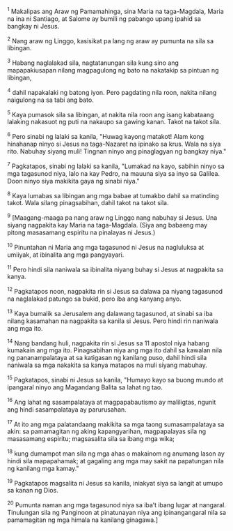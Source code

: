 <sup>1</sup>
Makalipas ang Araw ng Pamamahinga, sina Maria na taga-Magdala, Maria na ina ni Santiago, at Salome ay bumili ng pabango upang ipahid sa bangkay ni Jesus. 

<sup>2</sup>
Nang araw ng Linggo, kasisikat pa lang ng araw ay pumunta na sila sa libingan. 

<sup>3</sup>
Habang naglalakad sila, nagtatanungan sila kung sino ang mapapakiusapan nilang magpagulong ng bato na nakatakip sa pintuan ng libingan, 

<sup>4</sup>
dahil napakalaki ng batong iyon. Pero pagdating nila roon, nakita nilang naigulong na sa tabi ang bato. 

<sup>5</sup>
Kaya pumasok sila sa libingan, at nakita nila roon ang isang kabataang lalaking nakasuot ng puti na nakaupo sa gawing kanan. Takot na takot sila. 

<sup>6</sup>
Pero sinabi ng lalaki sa kanila, "Huwag kayong matakot! Alam kong hinahanap ninyo si Jesus na taga-Nazaret na ipinako sa krus. Wala na siya rito. Nabuhay siyang muli! Tingnan ninyo ang pinaglagyan ng bangkay niya." 

<sup>7</sup>
Pagkatapos, sinabi ng lalaki sa kanila, "Lumakad na kayo, sabihin ninyo sa mga tagasunod niya, lalo na kay Pedro, na mauuna siya sa inyo sa Galilea. Doon ninyo siya makikita gaya ng sinabi niya." 

<sup>8</sup>
Kaya lumabas sa libingan ang mga babae at tumakbo dahil sa matinding takot. Wala silang pinagsabihan, dahil takot na takot sila. 

<sup>9</sup>
[Maagang-maaga pa nang araw ng Linggo nang nabuhay si Jesus. Una siyang nagpakita kay Maria na taga-Magdala. (Siya ang babaeng may pitong masasamang espiritu na pinalayas ni Jesus.) 

<sup>10</sup>
Pinuntahan ni Maria ang mga tagasunod ni Jesus na nagluluksa at umiiyak, at ibinalita ang mga pangyayari. 

<sup>11</sup>
Pero hindi sila naniwala sa ibinalita niyang buhay si Jesus at nagpakita sa kanya. 

<sup>12</sup>
Pagkatapos noon, nagpakita rin si Jesus sa dalawa pa niyang tagasunod na naglalakad patungo sa bukid, pero iba ang kanyang anyo. 

<sup>13</sup>
Kaya bumalik sa Jerusalem ang dalawang tagasunod, at sinabi sa iba nilang kasamahan na nagpakita sa kanila si Jesus. Pero hindi rin naniwala ang mga ito. 

<sup>14</sup>
Nang bandang huli, nagpakita rin si Jesus sa 11 apostol niya habang kumakain ang mga ito. Pinagsabihan niya ang mga ito dahil sa kawalan nila ng pananampalataya at sa katigasan ng kanilang puso, dahil hindi sila naniwala sa mga nakakita sa kanya matapos na muli siyang mabuhay. 

<sup>15</sup>
Pagkatapos, sinabi ni Jesus sa kanila, "Humayo kayo sa buong mundo at ipangaral ninyo ang Magandang Balita sa lahat ng tao. 

<sup>16</sup>
Ang lahat ng sasampalataya at magpapabautismo ay maliligtas, ngunit ang hindi sasampalataya ay parurusahan. 

<sup>17</sup>
At ito ang mga palatandaang makikita sa mga taong sumasampalataya sa akin: sa pamamagitan ng aking kapangyarihan, magpapalayas sila ng masasamang espiritu; magsasalita sila sa ibang mga wika; 

<sup>18</sup>
kung dumampot man sila ng mga ahas o makainom ng anumang lason ay hindi sila mapapahamak; at gagaling ang mga may sakit na papatungan nila ng kanilang mga kamay." 

<sup>19</sup>
Pagkatapos magsalita ni Jesus sa kanila, iniakyat siya sa langit at umupo sa kanan ng Dios. 

<sup>20</sup>
Pumunta naman ang mga tagasunod niya sa ibaʼt ibang lugar at nangaral. Tinulungan sila ng Panginoon at pinatunayan niya ang ipinangangaral nila sa pamamagitan ng mga himala na kanilang ginagawa.]
